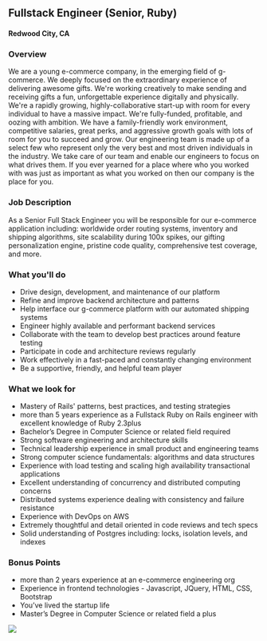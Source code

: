 ## Fullstack Engineer (Senior, Ruby)
#### Redwood City, CA

### Overview
We are a young e-commerce company, in the emerging field of g-commerce. We deeply focused on the extraordinary experience of delivering awesome gifts. We're working creatively to make sending and receiving gifts a fun, unforgettable experience digitally and physically. We're a rapidly growing, highly-collaborative start-up with room for every individual to have a massive impact.
We're fully-funded, profitable, and oozing with ambition. We have a family-friendly work environment, competitive salaries, great perks, and aggressive growth goals with lots of room for you to succeed and grow. 
Our engineering team is made up of a select few who represent only the very best and most driven individuals in the industry. We take care of our team and enable our engineers to focus on what drives them. If you ever yearned for a place where who you worked with was just as important as what you worked on then our company is the place for you.

### Job Description
As a Senior Full Stack Engineer you will be responsible for our e-commerce application including: worldwide order routing systems, inventory and shipping algorithms, site scalability during 100x spikes, our gifting personalization engine, pristine code quality, comprehensive test coverage, and more.

### What you'll do
+ Drive design, development, and maintenance of our platform
+ Refine and improve backend architecture and patterns
+ Help interface our g-commerce platform with our automated shipping systems
+ Engineer highly available and performant backend services
+ Collaborate with the team to develop best practices around feature testing
+ Participate in code and architecture reviews regularly
+ Work effectively in a fast-paced and constantly changing environment
+ Be a supportive, friendly, and helpful team player

### What we look for
+ Mastery of Rails' patterns, best practices, and testing strategies
+ more than 5 years experience as a Fullstack Ruby on Rails engineer with excellent knowledge of Ruby 2.3plus
+ Bachelor’s Degree in Computer Science or related field required
+ Strong software engineering and architecture skills
+ Technical leadership experience in small product and engineering teams
+ Strong computer science fundamentals: algorithms and data structures
+ Experience with load testing and scaling high availability transactional applications
+ Excellent understanding of concurrency and distributed computing concerns
+ Distributed systems experience dealing with consistency and failure resistance
+ Experience with DevOps on AWS
+ Extremely thoughtful and detail oriented in code reviews and tech specs
+ Solid understanding of Postgres including: locks, isolation levels, and indexes

### Bonus Points
+ more than 2 years experience at an e-commerce engineering org
+ Experience in frontend technologies - Javascript, JQuery, HTML, CSS, Bootstrap
+ You’ve lived the startup life
+ Master’s Degree in Computer Science or related field a plus


[<img src='https://dabuttonfactory.com/button.png?t=Apply&f=Calibri-Bold&ts=24&tc=fff&tshs=1&tshc=000&hp=20&vp=8&c=5&bgt=gradient&bgc=3d85c6&ebgc=073763'>](https://letsrockit.co/users/auth/github?job_id=twfuienyyxrlcw-fullstack-engineer-senior-ruby)
